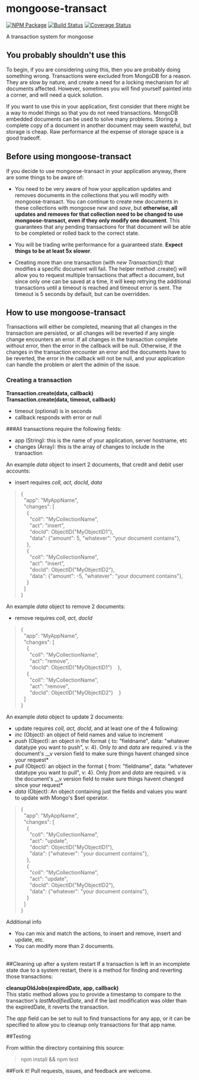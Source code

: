 mongoose-transact
=================

[![NPM Package](https://img.shields.io/npm/v/mongoose-transact.svg?style=flat-square)](https://www.npmjs.org/package/mongoose-transact)
[![Build Status](https://img.shields.io/travis/niahmiah/mongoose-transact.svg?branch=master&style=flat-square)](https://travis-ci.org/niahmiah/mongoose-transact)
[![Coverage Status](https://img.shields.io/coveralls/niahmiah/mongoose-transact.svg?style=flat-square)](https://coveralls.io/r/niahmiah/mongoose-transact)

A transaction system for mongoose

## You probably shouldn't use this

To begin, if you are considering using this, then you are probably doing something wrong. Transactions were excluded from MongoDB for a reason. They are slow by nature, and create a need for a locking mechanism for all documents affected. However, sometimes you will find yourself painted into a corner, and will need a quick solution.

If you want to use this in your application, first consider that there might be a way to model things so that you do not need transactions. MongoDB embedded documents can be used to solve many problems. Storing a complete copy of a document in another document may seem wasteful, but storage is cheap. Raw performance at the expense of storage space is a good tradeoff.

## Before using mongoose-transact

If you decide to use mongoose-transact in your application anyway, there are some things to be aware of:

* You need to be very aware of how your application updates and removes documents in the collections that you will modify with mongoose-transact. You can continue to create new documents in these collections with mongoose *new* and *save*, but **otherwise, all updates and removes for that collection need to be changed to use mongoose-transact, even if they only modify one document**. This guarantees that any pending transactions for that document will be able to be completed or rolled back to the correct state.

* You will be trading write performance for a guaranteed state. **Expect things to be at least 5x slower**.

* Creating more than one transaction (with *new Transaction()*) that modifies a specific document will fail. The helper method .create() will allow you to request multiple transactions that affect a document, but since only one can be saved at a time, it will keep retrying the additional transactions until a timeout is reached and timeout error is sent. The timeout is 5 seconds by default, but can be overridden.

## How to use mongoose-transact

Transactions will either be completed, meaning that all changes in the transaction are persisted, or all changes will be reverted if any single change encounters an error. If all changes in the transaction complete without error, then the error in the callback will be null. Otherwise, if the changes in the transaction encounter an error and the documents have to be reverted, the error in the callback will not be null, and your application can handle the problem or alert the admin of the issue.

### Creating a transaction

**Transaction.create(data, callback)**  
**Transaction.create(data, timeout, callback)**

* timeout (optional) is in seconds
* callback responds with error or null

###All transactions require the following fields:  
* app (String): this is the name of your application, server hostname, etc  
* changes (Array): this is the array of changes to include in the transaction

An example *data* object to insert 2 documents, that credit and debit user accounts:

* insert requires *coll, act, docId, data* 

>{  
&nbsp;&nbsp;"app": "MyAppName",  
&nbsp;&nbsp;"changes": [  
&nbsp;&nbsp;&nbsp;&nbsp;{  
&nbsp;&nbsp;&nbsp;&nbsp;&nbsp;&nbsp;"coll": "MyCollectionName",  
&nbsp;&nbsp;&nbsp;&nbsp;&nbsp;&nbsp;"act": "insert",  
&nbsp;&nbsp;&nbsp;&nbsp;&nbsp;&nbsp;"docId": ObjectID("MyObjectID1"),  
&nbsp;&nbsp;&nbsp;&nbsp;&nbsp;&nbsp;"data": {"amount": 5, "whatever": "your document contains"},  
&nbsp;&nbsp;&nbsp;&nbsp;},  
&nbsp;&nbsp;&nbsp;&nbsp;{  
&nbsp;&nbsp;&nbsp;&nbsp;&nbsp;&nbsp;"coll": "MyCollectionName",  
&nbsp;&nbsp;&nbsp;&nbsp;&nbsp;&nbsp;"act": "insert",  
&nbsp;&nbsp;&nbsp;&nbsp;&nbsp;&nbsp;"docId": ObjectID("MyObjectID2"),  
&nbsp;&nbsp;&nbsp;&nbsp;&nbsp;&nbsp;"data": {"amount": -5, "whatever": "your document contains"},  
&nbsp;&nbsp;&nbsp;&nbsp;}  
&nbsp;&nbsp;]  
}  

An example *data* object to remove 2 documents:

* remove requires *coll, act, docId* 

>{  
&nbsp;&nbsp;"app": "MyAppName",  
&nbsp;&nbsp;"changes": [  
&nbsp;&nbsp;&nbsp;&nbsp;{  
&nbsp;&nbsp;&nbsp;&nbsp;&nbsp;&nbsp;"coll": "MyCollectionName",  
&nbsp;&nbsp;&nbsp;&nbsp;&nbsp;&nbsp;"act": "remove",  
&nbsp;&nbsp;&nbsp;&nbsp;&nbsp;&nbsp;"docId": ObjectID("MyObjectID1")&nbsp;&nbsp;&nbsp;&nbsp;},  
&nbsp;&nbsp;&nbsp;&nbsp;{  
&nbsp;&nbsp;&nbsp;&nbsp;&nbsp;&nbsp;"coll": "MyCollectionName",  
&nbsp;&nbsp;&nbsp;&nbsp;&nbsp;&nbsp;"act": "remove",  
&nbsp;&nbsp;&nbsp;&nbsp;&nbsp;&nbsp;"docId": ObjectID("MyObjectID2")&nbsp;&nbsp;&nbsp;&nbsp;}  
&nbsp;&nbsp;]  
}  

An example *data* object to update 2 documents:

* update requires *coll, act, docId*, and at least one of the 4 following:
* *inc* (Object): an object of field names and value to increment
* *push* (Object): an object in the format { to: "fieldname", data: "whatever datatype you want to push", v: 4}. Only *to* and *data* are required. *v* is the document's __v version field to make sure things havent changed since your request*
* *pull* (Object): an object in the format { from: "fieldname", data: "whatever datatype you want to pull", v: 4}. Only *from* and *data* are required. *v* is the document's __v version field to make sure things havent changed since your request*
* *data* (Object): An object containing just the fields and values you want to update with Mongo's $set operator.

>{  
&nbsp;&nbsp;"app": "MyAppName",  
&nbsp;&nbsp;"changes": [  
&nbsp;&nbsp;&nbsp;&nbsp;{  
&nbsp;&nbsp;&nbsp;&nbsp;&nbsp;&nbsp;"coll": "MyCollectionName",  
&nbsp;&nbsp;&nbsp;&nbsp;&nbsp;&nbsp;"act": "update",  
&nbsp;&nbsp;&nbsp;&nbsp;&nbsp;&nbsp;"docId": ObjectID("MyObjectID1"),  
&nbsp;&nbsp;&nbsp;&nbsp;&nbsp;&nbsp;"data": {"whatever": "your document contains"},  
&nbsp;&nbsp;&nbsp;&nbsp;},  
&nbsp;&nbsp;&nbsp;&nbsp;{  
&nbsp;&nbsp;&nbsp;&nbsp;&nbsp;&nbsp;"coll": "MyCollectionName",  
&nbsp;&nbsp;&nbsp;&nbsp;&nbsp;&nbsp;"act": "update",  
&nbsp;&nbsp;&nbsp;&nbsp;&nbsp;&nbsp;"docId": ObjectID("MyObjectID2"),  
&nbsp;&nbsp;&nbsp;&nbsp;&nbsp;&nbsp;"data": {"whatever": "your document contains"},  
&nbsp;&nbsp;&nbsp;&nbsp;}  
&nbsp;&nbsp;]  
}  

Additional info

* You can mix and match the actions, to insert and remove, insert and update, etc.  
* You can modify more than 2 documents.
&nbsp;  
&nbsp;  

##Cleaning up after a system restart
If a transaction is left in an incomplete state due to a system restart, there is a method for finding and reverting those transactions:

**cleanupOldJobs(expiredDate, app, callback)**  
This static method allows you to provide a timestamp to compare to the transaction's *lastModifiedDate*, and if the last modification was older than the expiredDate, it reverts the transaction. 

The *app* field can be set to null to find transactions for any app, or it can be specified to allow you to cleanup only transactions for that app name.

##Testing

From within the directory containing this source:

>npm install && npm test

##Fork it!
Pull requests, issues, and feedback are welcome.
